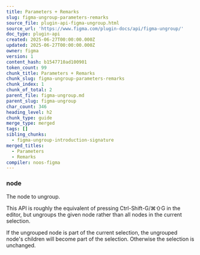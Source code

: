 ```yaml
---
title: Parameters + Remarks
slug: figma-ungroup-parameters-remarks
source_file: plugin-api-figma-ungroup.html
source_url: 'https://www.figma.com/plugin-docs/api/figma-ungroup/'
doc_type: plugin-api
created: 2025-06-27T00:00:00.000Z
updated: 2025-06-27T00:00:00.000Z
owner: figma
version: 1
content_hash: b1547710ad100901
token_count: 99
chunk_title: Parameters + Remarks
chunk_slug: figma-ungroup-parameters-remarks
chunk_index: 1
chunk_of_total: 2
parent_file: figma-ungroup.md
parent_slug: figma-ungroup
char_count: 346
heading_level: h2
chunk_type: guide
merge_type: merged
tags: []
sibling_chunks:
  - figma-ungroup-introduction-signature
merged_titles:
  - Parameters
  - Remarks
compiler: noos-figma
---
```


### node

The node to ungroup.

This API is roughly the equivalent of pressing Ctrl-Shift-G/⌘⇧G in the editor, but ungroups the given node rather than all nodes in the current selection.

If the ungrouped node is part of the current selection, the ungrouped node's children will become part of the selection. Otherwise the selection is unchanged.
